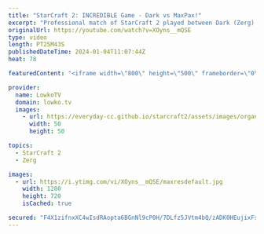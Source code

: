 ```yaml
---
title: "StarCraft 2: INCREDIBLE Game - Dark vs MaxPax!"
excerpt: "Professional match of StarCraft 2 played between Dark (Zerg) and MaxPax (Protoss). This game has an incredibly scrappy ending as Dark somehow manages to stay alive and make a round of Infestors. MaxPax however has detection as well as a powerful Sky Toss army. Support my work: https://patreon.com/lowkotv"
originalUrl: https://youtube.com/watch?v=XOyns__mQSE
type: video
length: PT25M43S
publishedDateTime: 2024-01-04T11:07:44Z
heat: 78

featuredContent: "<iframe width=\"800\" height=\"500\" frameborder=\"0\" src=\"https://www.youtube.com/embed/XOyns__mQSE\" allow=\"accelerometer; autoplay; encrypted-media; gyroscope; picture-in-picture\" allowfullscreen></iframe>"

provider:
  name: LowkoTV
  domain: lowko.tv
  images:
    - url: https://everyday-cc.github.io/starcraft2/assets/images/organizations/lowko.tv-50x50.jpg
      width: 50
      height: 50

topics:
  - StarCraft 2
  - Zerg

images:
  - url: https://i.ytimg.com/vi/XOyns__mQSE/maxresdefault.jpg
    width: 1280
    height: 720
    isCached: true

secured: "F4X1zifnxXC4wIsdRAopta6BGnNl9cP0H/7DLfz5JVtm4bQ/zADK0HEujixFsXFKzjSVEgYkbjKN7ibXuKAxzKYSGsVMjQ7o/Og2l2tkkAhzRdU8sEswgcZAs18tzLgB+/n2BzsC7LvNewjEa97/ts87cKaGcvSkjSOi2ABn1cyflY1R4SLkl14S7OBZCCJrkfyhHL5iLhlcJ5T/YH59DeqJwXDFGKoyFdXmTOxEMghQ4TH4wkr3pYdta/pz0nW2Ai5DNodoCXYTyXSndLVD2UTmwldFXhILsH6RqGAgWn4MGC/Mdy6in0aA0NNam/gmLJy1lEYhOAAZri3rii8rYJWBi8pS5s1RlCnEo/c9WrsLnfhLR3lBFmV85cUcWsLDjxJXpj2Ep8SVqL09Er2HkUsX7xYTxAWMKIc0ABtZvhY=;E0glyLSaiX52yy/ahTy0Uw=="
---
```



